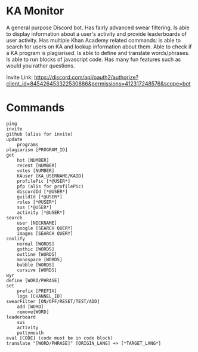 # KA Monitor
A general purpose Discord bot. Has fairly advanced swear filtering. Is able to display information about a user's activity and provide leaderboards of user activity. Has multiple Khan Academy related commands: is able to search for users on KA and lookup information about them. Able to check if a KA program is plagiarised. Is able to define and translate words/phrases. Is able to run blocks of javascript code. Has many fun features such as would you rather questions.

Invite Link: https://discord.com/api/oauth2/authorize?client_id=845426453322530886&permissions=412317248576&scope=bot

# Commands
```
ping
invite
github (alias for invite)
update
    programs
plagiarism [PROGRAM_ID]
get
    hot [NUMBER]
    recent [NUMBER]
    votes [NUMBER]
    KAuser [KA_USERNAME/KAID]
    profilePic [*@USER*]
    pfp (alis for profilePic)
    discordId [*@USER*]
    guildId [*@USER*]
    roles [*@USER*]
    sus [*@USER*]
    activity [*@USER*]
search
    user [NICKNAME]
    google [SEARCH QUERY]
    images [SEARCH QUERY]
coolify
    normal [WORDS]
    gothic [WORDS]
    outline [WORDS]
    monospace [WORDS]    
    bubble [WORDS]
    cursive [WORDS]
wyr
define [WORD/PHRASE]
set
    prefix [PREFIX]
    logs [CHANNEL_ID]
swearFilter [ON/OFF/RESET/TEST/ADD]
    add [WORD]
    remove[WORD]
leaderboard
    sus
    activity
    pottymouth
eval [CODE] (code must be in code block)
translate "[WORD/PHRASE]" [ORIGIN_LANG] => [*TARGET_LANG*]
```
